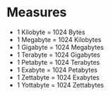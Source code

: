 
# Measures

* 1 Kilobyte = 1024 Bytes
* 1 Megabyte = 1024 Kilobytes
* 1 Gigabyte = 1024 Megabytes
* 1 Terabyte = 1024 Gigabytes
* 1 Petabyte = 1024 Terabytes
* 1 Exabyte = 1024 Petabytes
* 1 Zettabyte = 1024 Exabytes
* 1 Yottabyte = 1024 Zettabytes

